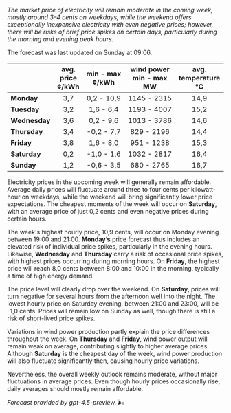 *The market price of electricity will remain moderate in the coming week, mostly around 3–4 cents on weekdays, while the weekend offers exceptionally inexpensive electricity with even negative prices; however, there will be risks of brief price spikes on certain days, particularly during the morning and evening peak hours.*

The forecast was last updated on Sunday at 09:06.

|              | avg.<br>price<br>¢/kWh | min - max<br>¢/kWh | wind power<br>min - max<br>MW | avg.<br>temperature<br>°C |
|:-------------|:----------------:|:----------------:|:-------------:|:-------------:|
| **Monday**   |       3,7        |     0,2 - 10,9     |      1145 - 2315      |       14,9       |
| **Tuesday**     |       3,2        |     1,6 - 6,4      |      1193 - 4007      |       15,2       |
| **Wednesday** |       3,6        |     0,2 - 9,6      |      1013 - 3786      |       14,6       |
| **Thursday**     |       3,4        |    -0,2 - 7,7      |       829 - 2196      |       14,4       |
| **Friday**   |       3,8        |     1,6 - 8,0      |       951 - 1238      |       15,3       |
| **Saturday**    |       0,2        |    -1,0 - 1,6      |      1032 - 2817      |       16,4       |
| **Sunday**   |       1,2        |    -0,6 - 3,5      |       680 - 2765      |       16,7       |

Electricity prices in the upcoming week will generally remain affordable. Average daily prices will fluctuate around three to four cents per kilowatt-hour on weekdays, while the weekend will bring significantly lower price expectations. The cheapest moments of the week will occur on **Saturday**, with an average price of just 0,2 cents and even negative prices during certain hours.

The week's highest hourly price, 10,9 cents, will occur on Monday evening between 19:00 and 21:00. **Monday’s** price forecast thus includes an elevated risk of individual price spikes, particularly in the evening hours. Likewise, **Wednesday** and **Thursday** carry a risk of occasional price spikes, with highest prices occurring during morning hours. On **Friday**, the highest price will reach 8,0 cents between 8:00 and 10:00 in the morning, typically a time of high energy demand.

The price level will clearly drop over the weekend. On **Saturday**, prices will turn negative for several hours from the afternoon well into the night. The lowest hourly price on Saturday evening, between 21:00 and 23:00, will be -1,0 cents. Prices will remain low on Sunday as well, though there is still a risk of short-lived price spikes.

Variations in wind power production partly explain the price differences throughout the week. On **Thursday** and **Friday**, wind power output will remain weak on average, contributing slightly to higher average prices. Although **Saturday** is the cheapest day of the week, wind power production will also fluctuate significantly then, causing hourly price variations.

Nevertheless, the overall weekly outlook remains moderate, without major fluctuations in average prices. Even though hourly prices occasionally rise, daily averages should mostly remain affordable.

*Forecast provided by gpt-4.5-preview.* 🌬️
